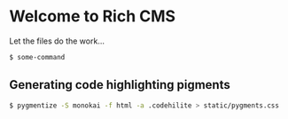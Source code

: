 # Welcome to Rich CMS

Let the files do the work...

```bash
$ some-command
```

## Generating code highlighting pigments

```bash
$ pygmentize -S monokai -f html -a .codehilite > static/pygments.css
```
